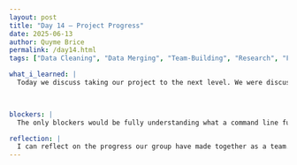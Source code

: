 ```yaml
---
layout: post
title: "Day 14 – Project Progress"
date: 2025-06-13
author: Quyme Brice
permalink: /day14.html
tags: ["Data Cleaning", "Data Merging", "Team-Building", "Research", "Flight Delay Prediction Model"]

what_i_learned: |
  Today we discuss taking our project to the next level. We were discussing a method flight delay prediction models use that could be more efficient than the ones we already have. Its still in the working process of discovering if this is the way to go. So far we have our data that we will implement to into our prediction model. We plan to implement this data enitrly. Adding this data to a prediction model and seeing what results we may get is very interesting. This project has came a long way from where it started. So far "The Flyers" are making great progress.

  

blockers: |
  The only blockers would be fully understanding what a command line fully do. Seeing multiple command lines work together in order to get a certain result can be interesting. Sometimes you have command lines that shorten other lines. Putting complex codes together can help big project. I'm still learning complex code but its still a learning process.

reflection: |
  I can reflect on the progress our group have made together as a team. This project takes discussion and discovery in order to reach a certain level. Today we had to test our knowledge to see if the material of python is being used. My python skill have increased today and continue to increase. I'm able to reflect on the becoming an evolve person. Even though I'm an electrical engineer I've been learning the skills of CS majors. This has been an great journey.
---
```

